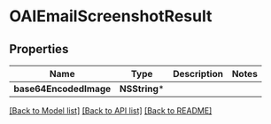 # OAIEmailScreenshotResult

## Properties
Name | Type | Description | Notes
------------ | ------------- | ------------- | -------------
**base64EncodedImage** | **NSString*** |  | 

[[Back to Model list]](../README#documentation-for-models) [[Back to API list]](../README#documentation-for-api-endpoints) [[Back to README]](../README)


